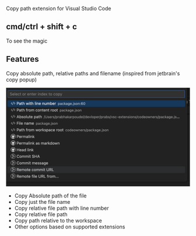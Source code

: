 Copy path extension for Visual Studio Code

## cmd/ctrl + shift + c
To see the magic

## Features

Copy absolute path, relative paths and filename (inspired from jetbrain's copy popup)

![Copy Options](/src/assets/images/copy_options.png?raw=true "Copy Options")

- Copy Absolute path of the file
- Copy just the file name
- Copy relative file path with line number
- Copy relative file path
- Copy path relative to the workspace
- Other options based on supported extensions
